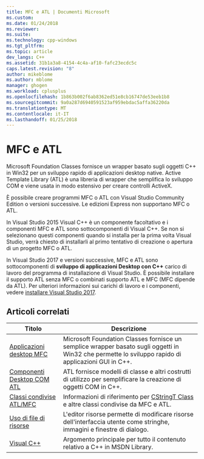 ```yaml
---
title: MFC e ATL | Documenti Microsoft
ms.custom: 
ms.date: 01/24/2018
ms.reviewer: 
ms.suite: 
ms.technology: cpp-windows
ms.tgt_pltfrm: 
ms.topic: article
dev_langs: C++
ms.assetid: 31b1a3a8-4154-4c4a-af10-fafc23ecdc5c
caps.latest.revision: "8"
author: mikeblome
ms.author: mblome
manager: ghogen
ms.workload: cplusplus
ms.openlocfilehash: 1b863b002f6ab8362ed51e8cb16747de53eeb1b8
ms.sourcegitcommit: 9a0a287d6940591523af959ebdac5affa36220da
ms.translationtype: MT
ms.contentlocale: it-IT
ms.lasthandoff: 01/25/2018
---
```

# <a name="mfc-and-atl"></a>MFC e ATL
Microsoft Foundation Classes fornisce un wrapper basato sugli oggetti C++ in Win32 per un sviluppo rapido di applicazioni desktop native. Active Template Library (ATL) è una libreria di wrapper che semplifica lo sviluppo COM e viene usata in modo estensivo per creare controlli ActiveX.  
  
È possibile creare programmi MFC o ATL con Visual Studio Community Edition o versioni successive. Le edizioni Express non supportano MFC o ATL. 

In Visual Studio 2015 Visual C++ è un componente facoltativo e i componenti MFC e ATL sono sottocomponenti di Visual C++. Se non si selezionano questi componenti quando si installa per la prima volta Visual Studio, verrà chiesto di installarli al primo tentativo di creazione o apertura di un progetto MFC o ATL.  

In Visual Studio 2017 e versioni successive, MFC e ATL sono sottocomponenti di **sviluppo di applicazioni Desktop con C++** carico di lavoro del programma di installazione di Visual Studio. È possibile installare il supporto ATL senza MFC o combinati supporto ATL e MFC (MFC dipende da ATL). Per ulteriori informazioni sui carichi di lavoro e i componenti, vedere [installare Visual Studio 2017](/visualstudio/install/install-visual-studio).
  
## <a name="related-articles"></a>Articoli correlati  
  
|Titolo|Descrizione|  
|-----------|-----------------|  
|[Applicazioni desktop MFC](../mfc/mfc-desktop-applications.md)|Microsoft Foundation Classes fornisce un semplice wrapper basato sugli oggetti in Win32 che permette lo sviluppo rapido di applicazioni GUI in C++.|  
|[Componenti Desktop COM ATL](../atl/atl-com-desktop-components.md)|ATL fornisce modelli di classe e altri costrutti di utilizzo per semplificare la creazione di oggetti COM in C++.|  
|[Classi condivise ATL/MFC](../atl-mfc-shared/atl-mfc-shared-classes.md)|Informazioni di riferimento per [CStringT Class](../atl-mfc-shared/reference/cstringt-class.md) e altre classi condivise da MFC e ATL.|  
|[Uso di file di risorse](../windows/working-with-resource-files.md)|L'editor risorse permette di modificare risorse dell'interfaccia utente come stringhe, immagini e finestre di dialogo.|  
|[Visual C++](../visual-cpp-in-visual-studio.md)|Argomento principale per tutto il contenuto relativo a C++ in MSDN Library.|